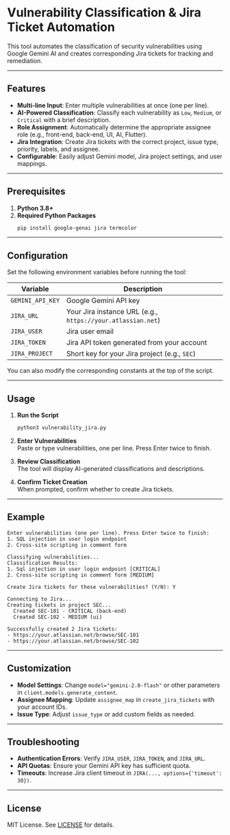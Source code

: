 # Vulnerability Classification & Jira Ticket Automation

This tool automates the classification of security vulnerabilities using Google Gemini AI and creates corresponding Jira tickets for tracking and remediation.

---

## Features

- **Multi-line Input**: Enter multiple vulnerabilities at once (one per line).
- **AI-Powered Classification**: Classify each vulnerability as `Low`, `Medium`, or `Critical` with a brief description.
- **Role Assignment**: Automatically determine the appropriate assignee role (e.g., front-end, back-end, UI, AI, Flutter).
- **Jira Integration**: Create Jira tickets with the correct project, issue type, priority, labels, and assignee.
- **Configurable**: Easily adjust Gemini model, Jira project settings, and user mappings.

---

## Prerequisites

1. **Python 3.8+**  
2. **Required Python Packages**  
   ```bash
   pip install google-genai jira termcolor
   ```

---

## Configuration

Set the following environment variables before running the tool:

| Variable          | Description                                    |
|-------------------|------------------------------------------------|
| `GEMINI_API_KEY`  | Google Gemini API key                          |
| `JIRA_URL`        | Your Jira instance URL (e.g., `https://your.atlassian.net`) |
| `JIRA_USER`       | Jira user email                                |
| `JIRA_TOKEN`      | Jira API token generated from your account     |
| `JIRA_PROJECT`    | Short key for your Jira project (e.g., `SEC`)  |

You can also modify the corresponding constants at the top of the script.

---

## Usage

1. **Run the Script**  
   ```bash
   python3 vulnerability_jira.py
   ```

2. **Enter Vulnerabilities**  
   Paste or type vulnerabilities, one per line. Press Enter twice to finish.

3. **Review Classification**  
   The tool will display AI-generated classifications and descriptions.

4. **Confirm Ticket Creation**  
   When prompted, confirm whether to create Jira tickets.

---

## Example

```text
Enter vulnerabilities (one per line). Press Enter twice to finish:
1. SQL injection in user login endpoint
2. Cross-site scripting in comment form

Classifying vulnerabilities...
Classification Results:
1. Sql injection in user login endpoint [CRITICAL]
2. Cross-site scripting in comment form [MEDIUM]

Create Jira tickets for these vulnerabilities? (Y/N): Y

Connecting to Jira...
Creating tickets in project SEC...
  Created SEC-101 - CRITICAL (back-end)
  Created SEC-102 - MEDIUM (ui)

Successfully created 2 Jira tickets:
- https://your.atlassian.net/browse/SEC-101
- https://your.atlassian.net/browse/SEC-102
```

---

## Customization

- **Model Settings**: Change `model="gemini-2.0-flash"` or other parameters in `client.models.generate_content`.
- **Assignee Mapping**: Update `assignee_map` in `create_jira_tickets` with your account IDs.
- **Issue Type**: Adjust `issue_type` or add custom fields as needed.

---

## Troubleshooting

- **Authentication Errors**: Verify `JIRA_USER`, `JIRA_TOKEN`, and `JIRA_URL`.
- **API Quotas**: Ensure your Gemini API key has sufficient quota.
- **Timeouts**: Increase Jira client timeout in `JIRA(..., options={'timeout': 30})`.

---

## License

MIT License. See [LICENSE](LICENSE) for details.

